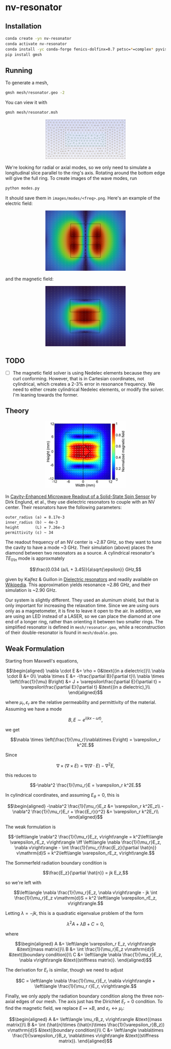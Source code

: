 # nv-resonator

## Installation

```bash
conda create -yn nv-resonator
conda activate nv-resonator
conda install -yc conda-forge fenics-dolfinx=0.7 petsc=*=complex* pyvista libstdcxx-ng gmsh scipy
pip install gmsh
```

## Running

To generate a mesh,

```bash
gmsh mesh/resonator.geo -2
```

You can view it with

```bash
gmsh mesh/resonator.msh
```

<div style="text-align: center">
    <img src="images/mesh.png" alt="Ring Mesh" width="50%"/>
</div>

We're looking for radial or axial modes, so we only need to simulate a longitudinal slice parallel to the ring's axis. Rotating around the bottom edge will give the full ring. To create images of the wave modes, run

```bash
python modes.py
```

It should save them in `images/modes/<freq>.png`. Here's an example of the electric field:

<div style="text-align: center">
    <img src="images/electric_mode.png" alt="Electric Field Mode" width="50%"/>
</div>

and the magnetic field:

<div style="text-align: center">
    <img src="images/magnetic_mode.png" alt="Magnetic Field Mode" width="50%"/>
</div>

## TODO

- [ ] The magnetic field solver is using Nedelec elements because they are curl conforming. However, that is in Cartesian coordinates, not cylindrical, which creates a 2-3\% error in resonance frequency. We need to either create cylindrical Nedelec elements, or modify the solver. I'm leaning towards the former.

## Theory

<div style="text-align: center">
    <img src="images/paper_simulation.png" alt="Paper Simulation" width="50%"/>
</div>

In [Cavity-Enhanced Microwave Readout of a Solid-State Spin Sensor](https://www.nature.com/articles/s41467-021-21256-7) by Dirk Englund, et al., they use dielectric resonators to couple with an NV center. Their resonators have the following parameters:

```
outer_radius (a) = 8.17e-3
inner_radius (b) ~ 4e-3
height       (L) = 7.26e-3
permittivity (ε) ~ 34
```

The readout frequency of an NV center is ~2.87 GHz, so they want to tune the cavity to have a mode ~3 GHz. Their simulation (above) places the diamond between two resonators as a source. A cylindrical resonator's $TE_{01n}$ mode is approxmately

$$\frac{0.034 (a/L + 3.45)}{a\sqrt{\epsilon}} GHz,$$

given by Kajfez & Guillon in [Dielectric resonators](https://search.worldcat.org/en/title/927557286) and readily available on [Wikipedia](https://en.wikipedia.org/wiki/Dielectric_resonator#Theory_of_operation). This approximation yields resonance ~2.86 GHz, and their simulation is ~2.90 GHz.

Our system is slightly different. They used an aluminum shield, but that is only important for increasing the relaxation time. Since we are using ours only as a magnetometer, it is fine to leave it open to the air. In addition, we are using an LED instead of a LASER, so we can place the diamond at one end of a longer ring, rather than orienting it between two smaller rings. The simplified resonator is defined in `mesh/resonator.geo`, while a reconstruction of their double-resonator is found in `mesh/double.geo`.

## Weak Formulation

Starting from Maxwell's equations,

$$\begin{aligned}
\nabla \cdot E &= \rho = 0&\text{(in a dielectric)}\\
\nabla \cdot B &= 0\\
\nabla \times E &= -\frac{\partial B}{\partial t}\\
\nabla \times \left(\frac{1}{\mu} B\right) &= J + \varepsilon\frac{\partial E}{\partial t} = \varepsilon\frac{\partial E}{\partial t} &\text{(in a dielectric),}\\
\end{aligned}$$

where $\mu_r, \varepsilon_r$ are the relative permeability and permittivity of the material. Assuming we have a mode

$$B, E\sim e^{i(kx - \omega t)},$$

we get

$$\nabla \times \left(\frac{1}{\mu_r}\nabla\times E\right) = \varepsilon_r k^2E.$$

Since

$$\nabla \times (\nabla\times E) = \nabla(\nabla\cdot E) - \nabla^2 E,$$

this reduces to

$$-\nabla^2 \frac{1}{\mu_r}E = \varepsilon_r k^2E.$$

In cylindrical coordinates, and assuming $E_\theta = 0$, this is

$$\begin{aligned}
-\nabla^2 \frac{1}{\mu_r}E_z &= \varepsilon_r k^2E_z\\
-\nabla^2 \frac{1}{\mu_r}E_r + \frac{E_r}{r^2} &= \varepsilon_r k^2E_r\\
\end{aligned}$$

The weak formulation is

$$-\left\langle \nabla^2 \frac{1}{\mu_r}E_z, v\right\rangle = k^2\left\langle \varepsilon_rE_z, v\right\rangle
\iff
\left\langle \nabla \frac{1}{\mu_r}E_z, \nabla v\right\rangle - \int \frac{1}{\mu_r}\frac{E_z}{\partial \hat{n}} v\mathrm{d}S = k^2\left\langle \varepsilon_rE_z, v\right\rangle.$$

The Sommerfeld radiation boundary condition is

$$\frac{E_z}{\partial \hat{n}} = jk E_z,$$

so we're left with

$$\left\langle \nabla \frac{1}{\mu_r}E_z, \nabla v\right\rangle - jk \int \frac{1}{\mu_r}E_z v\mathrm{d}S = k^2 \left\langle \varepsilon_rE_z, v\right\rangle.$$

Letting $\lambda = -jk$, this is a quadratic eigenvalue problem of the form

$$\lambda^2 A + \lambda B + C = 0,$$

where

$$\begin{aligned}
A &= \left\langle \varepsilon_r E_z, v\right\rangle &\text{(mass matrix)}\\
B &= \int \frac{1}{\mu_r}E_z v\mathrm{d}S &\text{(boundary condition)}\\
C &= \left\langle \nabla \frac{1}{\mu_r}E_z, \nabla v\right\rangle &\text{(stiffness matrix)}.
\end{aligned}$$

The derivation for $E_r$ is similar, though we need to adjust

$$C = \left\langle \nabla \frac{1}{\mu_r}E_r, \nabla v\right\rangle + \left\langle \frac{1}{\mu_r r}E_r, v\right\rangle.$$

Finally, we only apply the radiation boundary condition along the three non-axial edges of our mesh. The axis just has the Dirichlet $E_r = 0$ condition. To find the magnetic field, we replace $E\mapsto \times B$, and $\varepsilon_r\leftrightarrow \mu_r$:

$$\begin{aligned}
A &= \left\langle \mu_rB_z, v\right\rangle &\text{(mass matrix)}\\
B &= \int (\hat{n}\times (\hat{n}\times \frac{1}{\varepsilon_r}B_z)) v\mathrm{d}S &\text{(boundary condition)}\\
C &= \left\langle \nabla\times \frac{1}{\varepsilon_r}B_z, \nabla\times v\right\rangle &\text{(stiffness matrix)}.
\end{aligned}$$
